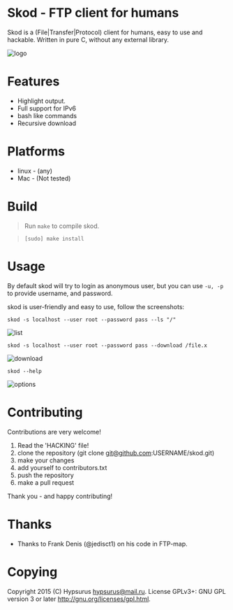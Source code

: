 Skod - FTP client for humans
=============================

Skod is a (File|Transfer|Protocol) client for humans, easy to use and hackable.
Written in pure C, without any external library.

![logo](https://github.com/Hypsurus/skod/wiki/screenshots/skod_logo.png)

Features
==========

* Highlight output.
* Full support for IPv6
* bash like commands
* Recursive download

Platforms
==========

* linux - (any)
* Mac   - (Not tested)

Build
======

> Run `make` to compile skod.

> `[sudo] make install`

Usage
=======

By default skod will try to login as anonymous user,
but you can use `-u, -p` to provide username, and password.

skod is user-friendly and easy to use, follow the screenshots:

```skod -s localhost --user root --password pass --ls "/"```

![list](https://github.com/Hypsurus/skod/wiki/screenshots/skod_list.png)

```skod -s localhost --user root --password pass --download /file.x```

![download](https://github.com/Hypsurus/skod/wiki/screenshots/skod_download.png)

```skod --help```

![options](https://github.com/Hypsurus/skod/wiki/screenshots/skod_options.png)


Contributing
=============

Contributions are very welcome!

1. Read the 'HACKING' file!
2. clone the repository (git clone git@github.com:USERNAME/skod.git)
3. make your changes
5. add yourself to contributors.txt
4. push the repository
5. make a pull request

Thank you - and happy contributing!

Thanks
=======

* Thanks to Frank Denis (@jedisct1) on his code in FTP-map.

Copying
========

Copyright 2015 (C) Hypsurus <hypsurus@mail.ru>. 
License GPLv3+: GNU GPL version 3 or later <http://gnu.org/licenses/gpl.html>.
